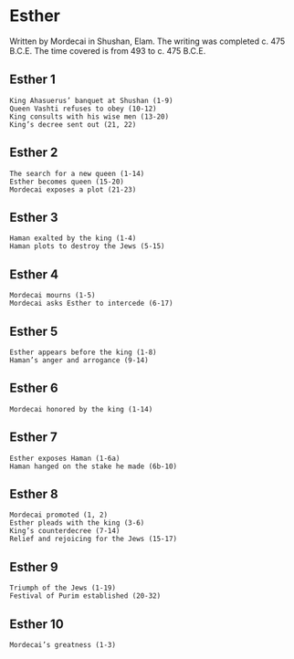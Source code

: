 # Esther

Written by Mordecai in Shushan, Elam. The writing was completed c. 475 B.C.E. The time covered is from 493 to c. 475 B.C.E.

## Esther 1

```
King Ahasuerus’ banquet at Shushan (1-9)
Queen Vashti refuses to obey (10-12)
King consults with his wise men (13-20)
King’s decree sent out (21, 22)
```


## Esther 2

```
The search for a new queen (1-14)
Esther becomes queen (15-20)
Mordecai exposes a plot (21-23)
```

## Esther 3

```
Haman exalted by the king (1-4)
Haman plots to destroy the Jews (5-15)
```

## Esther 4

```
Mordecai mourns (1-5)
Mordecai asks Esther to intercede (6-17)
```

## Esther 5

```
Esther appears before the king (1-8)
Haman’s anger and arrogance (9-14)
```

## Esther 6

```
Mordecai honored by the king (1-14)
```

## Esther 7

```
Esther exposes Haman (1-6a)
Haman hanged on the stake he made (6b-10)
```

## Esther 8

```
Mordecai promoted (1, 2)
Esther pleads with the king (3-6)
King’s counterdecree (7-14)
Relief and rejoicing for the Jews (15-17)
```

## Esther 9

```
Triumph of the Jews (1-19)
Festival of Purim established (20-32)
```

## Esther 10

```
Mordecai’s greatness (1-3)
```

